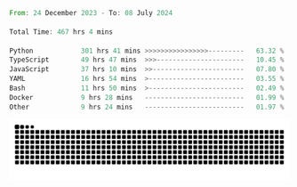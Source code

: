 <!--START_SECTION:waka-->

```rust
From: 24 December 2023 - To: 08 July 2024

Total Time: 467 hrs 4 mins

Python            301 hrs 41 mins >>>>>>>>>>>>>>>>---------   63.32 %
TypeScript        49 hrs 47 mins  >>>----------------------   10.45 %
JavaScript        37 hrs 10 mins  >>-----------------------   07.80 %
YAML              16 hrs 54 mins  >------------------------   03.55 %
Bash              11 hrs 50 mins  >------------------------   02.49 %
Docker            9 hrs 28 mins   -------------------------   01.99 %
Other             9 hrs 24 mins   -------------------------   01.97 %
```

<!--END_SECTION:waka-->


<picture>
  <source media="(prefers-color-scheme: dark)" srcset="https://raw.githubusercontent.com/jeerawut97/jeerawut97/output/github-contribution-grid-snake.svg">
  <img alt="github contribution grid snake animation" src="https://raw.githubusercontent.com/jeerawut97/jeerawut97/output/github-contribution-grid-snake.svg">
</picture>
